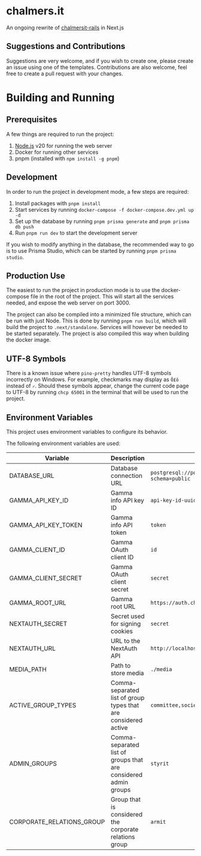 # chalmers.it

An ongoing rewrite of [chalmersit-rails](https://github.com/cthit/chalmersit-rails) in Next.js

## Suggestions and Contributions

Suggestions are very welcome, and if you wish to create one, please create an issue using one of the templates.
Contributions are also welcome, feel free to create a pull request with your changes.

# Building and Running

## Prerequisites

A few things are required to run the project:

1. [Node.js](https://nodejs.org/en/) v20 for running the web server
2. Docker for running other services
3. pnpm (installed with `npm install -g pnpm`)

## Development

In order to run the project in development mode, a few steps are required:

1. Install packages with `pnpm install`
2. Start services by running `docker-compose -f docker-compose.dev.yml up -d`
3. Set up the database by running `pnpm prisma generate` and `pnpm prisma db push`
4. Run `pnpm run dev` to start the development server

If you wish to modify anything in the database, the recommended way to go is to use Prisma Studio, which can be started by running `pnpm prisma studio`.

## Production Use

The easiest to run the project in production mode is to use the docker-compose file in the root of the project.
This will start all the services needed, and expose the web server on port 3000.

The project can also be compiled into a minimized file structure, which can be run with just Node.
This is done by running `pnpm run build`, which will build the project to `.next/standalone`.
Services will however be needed to be started separately.
The project is also compiled this way when building the docker image.

## UTF-8 Symbols

There is a known issue where `pino-pretty` handles UTF-8 symbols incorrectly on Windows.
For example, checkmarks may display as `Ô£ô` instead of `✓`.
Should these symbols appear, change the current code page to UTF-8 by running `chcp 65001` in the terminal that will be used to run the project.

## Environment Variables

This project uses environment variables to configure its behavior.

The following environment variables are used:

| Variable                  | Description                                                     | Example Value                                                          |
| ------------------------- | --------------------------------------------------------------- | ---------------------------------------------------------------------- |
| DATABASE_URL              | Database connection URL                                         | `postgresql://postgres:postgres@localhost:5432/postgres?schema=public` |
| GAMMA_API_KEY_ID          | Gamma info API key ID                                           | `api-key-id-uuid-here`                                                 |
| GAMMA_API_KEY_TOKEN       | Gamma info API token                                            | `token`                                                                |
| GAMMA_CLIENT_ID           | Gamma OAuth client ID                                           | `id`                                                                   |
| GAMMA_CLIENT_SECRET       | Gamma OAuth client secret                                       | `secret`                                                               |
| GAMMA_ROOT_URL            | Gamma root URL                                                  | `https://auth.chalmers.it`                                             |
| NEXTAUTH_SECRET           | Secret used for signing cookies                                 | `secret`                                                               |
| NEXTAUTH_URL              | URL to the NextAuth API                                         | `http://localhost:3000/api/auth`                                       |
| MEDIA_PATH                | Path to store media                                             | `./media`                                                              |
| ACTIVE_GROUP_TYPES        | Comma-separated list of group types that are considered active  | `committee,society`                                                    |
| ADMIN_GROUPS              | Comma-separated list of groups that are considered admin groups | `styrit`                                                               |
| CORPORATE_RELATIONS_GROUP | Group that is considered the corporate relations group          | `armit`                                                                |
